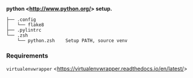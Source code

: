 **python <<http://www.python.org/>>  setup.**

    ├── .config
    │   └── flake8
    ├── .pylintrc
    └── .zsh
        └── python.zsh    Setup PATH, source venv
        
### Requirements

`virtualenvwrapper` <<https://virtualenvwrapper.readthedocs.io/en/latest/>>

